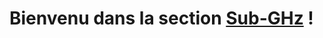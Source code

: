 # Bienvenu dans la section [Sub-GHz](https://github.com/Lenigobrick/Flipper_Zero-Files/tree/main/Sub-Ghz) !
